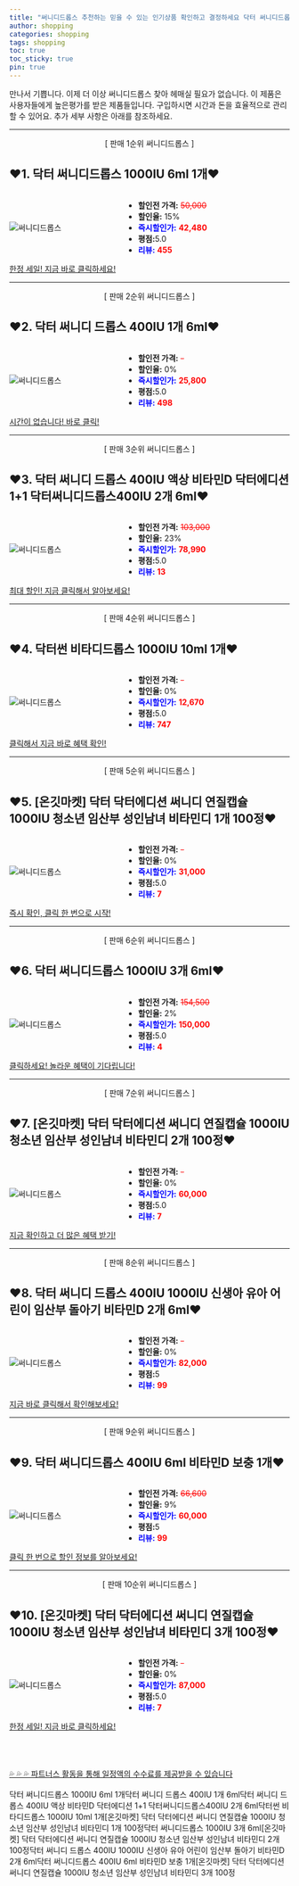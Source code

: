 ```yaml
---
title: "써니디드롭스 추천하는 믿을 수 있는 인기상품 확인하고 결정하세요 닥터 써니디드롭스 1000IU 6ml 1개"
author: shopping
categories: shopping
tags: shopping
toc: true
toc_sticky: true
pin: true
---
```

만나서 기쁩니다. 이제 더 이상 써니디드롭스 찾아 헤매실 필요가 없습니다. 이 제품은 사용자들에게 높은평가를 받은 제품들입니다. 구입하시면 시간과 돈을 효율적으로 관리할 수 있어요. 추가 세부 사항은 아래를 참조하세요.

---
<p class="toplist" style="margin: 0 auto; display: block; width: fit-content;">[ 판매 1순위 써니디드롭스 ]</p>

<h2><strong>❤️1. 닥터 써니디드롭스 1000IU 6ml 1개❤️</strong></h2>

<div style="display: flex; align-items: center;">
    <div style="flex: 0.4;">
        <img src="https://thumbnail7.coupangcdn.com/thumbnails/remote/230x230ex/image/vendor_inventory/c20b/d931b3453a0343ee234268ab1992649d0f9d7ac8913f05a248b3dbd8f71d.png" alt="써니디드롭스" style="max-width: 100%;">
    </div>
    <div style="flex: 0.6; margin-left: 10px;">
        <ul>
            <li><strong>할인전 가격:</strong> <del style="color: red;">50,000</del></li>
            <li><strong>할인율:</strong> 15%</li>
            <li><span style='color:blue'><strong>즉시할인가:</strong></span> <span style='color:red'><strong>42,480</strong></span></li>
            <li><strong>평점:</strong>5.0</li>
            <li><span style='color:blue'><strong>리뷰:</strong></span> <span style='color:red'><strong>455</strong></span></li>
        </ul>
    </div>
</div>
<div class="center">
    <a href="https://selin100587.github.io?lptag=AF9450613&subid=githubio&pageKey=1996255214&traceid=V0-153&itemId=3396857011&vendorItemId=75543266311" class="myButton">
        한정 세일! 지금 바로 클릭하세요!
    </a>
</div>


---
<p class="toplist" style="margin: 0 auto; display: block; width: fit-content;">[ 판매 2순위 써니디드롭스 ]</p>

<h2><strong>❤️2. 닥터 써니디 드롭스 400IU 1개 6ml❤️</strong></h2>

<div style="display: flex; align-items: center;">
    <div style="flex: 0.4;">
        <img src="https://thumbnail7.coupangcdn.com/thumbnails/remote/230x230ex/image/vendor_inventory/882f/a0229a751f27e9cd67aa01d394a6f980a7f4175660f5857f01a18354617d.jpg" alt="써니디드롭스" style="max-width: 100%;">
    </div>
    <div style="flex: 0.6; margin-left: 10px;">
        <ul>
            <li><strong>할인전 가격:</strong> <del style="color: red;">-</del></li>
            <li><strong>할인율:</strong> 0%</li>
            <li><span style='color:blue'><strong>즉시할인가:</strong></span> <span style='color:red'><strong>25,800</strong></span></li>
            <li><strong>평점:</strong>5.0</li>
            <li><span style='color:blue'><strong>리뷰:</strong></span> <span style='color:red'><strong>498</strong></span></li>
        </ul>
    </div>
</div>
<div class="center">
    <a href="https://selin100587.github.io?lptag=AF9450613&subid=githubio&pageKey=1996249876&traceid=V0-153&itemId=3396847509&vendorItemId=72927670516" class="myButton">
        시간이 없습니다! 바로 클릭!
    </a>
</div>


---
<p class="toplist" style="margin: 0 auto; display: block; width: fit-content;">[ 판매 3순위 써니디드롭스 ]</p>

<h2><strong>❤️3. 닥터 써니디 드롭스 400IU 액상 비타민D 닥터에디션 1+1 닥터써니디드롭스400IU 2개 6ml❤️</strong></h2>

<div style="display: flex; align-items: center;">
    <div style="flex: 0.4;">
        <img src="https://thumbnail10.coupangcdn.com/thumbnails/remote/230x230ex/image/vendor_inventory/f1a5/c66f5c2961d2b1cb7b9bb2d6304c7411fe540e98aaaa9df7556d3c9dbac2.jpg" alt="써니디드롭스" style="max-width: 100%;">
    </div>
    <div style="flex: 0.6; margin-left: 10px;">
        <ul>
            <li><strong>할인전 가격:</strong> <del style="color: red;">103,000</del></li>
            <li><strong>할인율:</strong> 23%</li>
            <li><span style='color:blue'><strong>즉시할인가:</strong></span> <span style='color:red'><strong>78,990</strong></span></li>
            <li><strong>평점:</strong>5.0</li>
            <li><span style='color:blue'><strong>리뷰:</strong></span> <span style='color:red'><strong>13</strong></span></li>
        </ul>
    </div>
</div>
<div class="center">
    <a href="https://selin100587.github.io?lptag=AF9450613&subid=githubio&pageKey=8204135454&traceid=V0-153&itemId=20276463304&vendorItemId=87363270829" class="myButton">
        최대 할인! 지금 클릭해서 알아보세요!
    </a>
</div>


---
<p class="toplist" style="margin: 0 auto; display: block; width: fit-content;">[ 판매 4순위 써니디드롭스 ]</p>

<h2><strong>❤️4. 닥터썬 비타디드롭스 1000IU 10ml 1개❤️</strong></h2>

<div style="display: flex; align-items: center;">
    <div style="flex: 0.4;">
        <img src="https://thumbnail9.coupangcdn.com/thumbnails/remote/230x230ex/image/vendor_inventory/8152/4483afc9d0c8c44d3b226f72ae32f1e615fd604546d5f384bdb42e62f0f5.jpg" alt="써니디드롭스" style="max-width: 100%;">
    </div>
    <div style="flex: 0.6; margin-left: 10px;">
        <ul>
            <li><strong>할인전 가격:</strong> <del style="color: red;">-</del></li>
            <li><strong>할인율:</strong> 0%</li>
            <li><span style='color:blue'><strong>즉시할인가:</strong></span> <span style='color:red'><strong>12,670</strong></span></li>
            <li><strong>평점:</strong>5.0</li>
            <li><span style='color:blue'><strong>리뷰:</strong></span> <span style='color:red'><strong>747</strong></span></li>
        </ul>
    </div>
</div>
<div class="center">
    <a href="https://selin100587.github.io?lptag=AF9450613&subid=githubio&pageKey=4848056935&traceid=V0-153&itemId=6272821721&vendorItemId=73568437615" class="myButton">
        클릭해서 지금 바로 혜택 확인!
    </a>
</div>


---
<p class="toplist" style="margin: 0 auto; display: block; width: fit-content;">[ 판매 5순위 써니디드롭스 ]</p>

<h2><strong>❤️5. [온깃마켓] 닥터 닥터에디션 써니디 연질캡슐 1000IU 청소년 임산부 성인남녀 비타민디 1개 100정❤️</strong></h2>

<div style="display: flex; align-items: center;">
    <div style="flex: 0.4;">
        <img src="https://thumbnail8.coupangcdn.com/thumbnails/remote/230x230ex/image/vendor_inventory/3ec9/764ba74b34b46d63c38bec2eb3b7e2a0a3d2db4d5c3e044c3310777d11aa.png" alt="써니디드롭스" style="max-width: 100%;">
    </div>
    <div style="flex: 0.6; margin-left: 10px;">
        <ul>
            <li><strong>할인전 가격:</strong> <del style="color: red;">-</del></li>
            <li><strong>할인율:</strong> 0%</li>
            <li><span style='color:blue'><strong>즉시할인가:</strong></span> <span style='color:red'><strong>31,000</strong></span></li>
            <li><strong>평점:</strong>5.0</li>
            <li><span style='color:blue'><strong>리뷰:</strong></span> <span style='color:red'><strong>7</strong></span></li>
        </ul>
    </div>
</div>
<div class="center">
    <a href="https://selin100587.github.io?lptag=AF9450613&subid=githubio&pageKey=7710872377&traceid=V0-153&itemId=23438657694&vendorItemId=90465531373" class="myButton">
        즉시 확인, 클릭 한 번으로 시작!
    </a>
</div>


---
<p class="toplist" style="margin: 0 auto; display: block; width: fit-content;">[ 판매 6순위 써니디드롭스 ]</p>

<h2><strong>❤️6. 닥터 써니디드롭스 1000IU 3개 6ml❤️</strong></h2>

<div style="display: flex; align-items: center;">
    <div style="flex: 0.4;">
        <img src="https://thumbnail10.coupangcdn.com/thumbnails/remote/230x230ex/image/vendor_inventory/f1a5/c66f5c2961d2b1cb7b9bb2d6304c7411fe540e98aaaa9df7556d3c9dbac2.jpg" alt="써니디드롭스" style="max-width: 100%;">
    </div>
    <div style="flex: 0.6; margin-left: 10px;">
        <ul>
            <li><strong>할인전 가격:</strong> <del style="color: red;">154,500</del></li>
            <li><strong>할인율:</strong> 2%</li>
            <li><span style='color:blue'><strong>즉시할인가:</strong></span> <span style='color:red'><strong>150,000</strong></span></li>
            <li><strong>평점:</strong>5.0</li>
            <li><span style='color:blue'><strong>리뷰:</strong></span> <span style='color:red'><strong>4</strong></span></li>
        </ul>
    </div>
</div>
<div class="center">
    <a href="https://selin100587.github.io?lptag=AF9450613&subid=githubio&pageKey=8202330996&traceid=V0-153&itemId=20276463305&vendorItemId=87363270834" class="myButton">
        클릭하세요! 놀라운 혜택이 기다립니다!
    </a>
</div>


---
<p class="toplist" style="margin: 0 auto; display: block; width: fit-content;">[ 판매 7순위 써니디드롭스 ]</p>

<h2><strong>❤️7. [온깃마켓] 닥터 닥터에디션 써니디 연질캡슐 1000IU 청소년 임산부 성인남녀 비타민디 2개 100정❤️</strong></h2>

<div style="display: flex; align-items: center;">
    <div style="flex: 0.4;">
        <img src="https://thumbnail6.coupangcdn.com/thumbnails/remote/230x230ex/image/vendor_inventory/affb/c70e9e9488a6aa3767bdc9db78ac9cef21e0bc7050fc72398e02d80f9da7.png" alt="써니디드롭스" style="max-width: 100%;">
    </div>
    <div style="flex: 0.6; margin-left: 10px;">
        <ul>
            <li><strong>할인전 가격:</strong> <del style="color: red;">-</del></li>
            <li><strong>할인율:</strong> 0%</li>
            <li><span style='color:blue'><strong>즉시할인가:</strong></span> <span style='color:red'><strong>60,000</strong></span></li>
            <li><strong>평점:</strong>5.0</li>
            <li><span style='color:blue'><strong>리뷰:</strong></span> <span style='color:red'><strong>7</strong></span></li>
        </ul>
    </div>
</div>
<div class="center">
    <a href="https://selin100587.github.io?lptag=AF9450613&subid=githubio&pageKey=7710872377&traceid=V0-153&itemId=23438657690&vendorItemId=90465531355" class="myButton">
        지금 확인하고 더 많은 혜택 받기!
    </a>
</div>


---
<p class="toplist" style="margin: 0 auto; display: block; width: fit-content;">[ 판매 8순위 써니디드롭스 ]</p>

<h2><strong>❤️8. 닥터 써니디 드롭스 400IU 1000IU 신생아 유아 어린이 임산부 돌아기 비타민D 2개 6ml❤️</strong></h2>

<div style="display: flex; align-items: center;">
    <div style="flex: 0.4;">
        <img src="https://thumbnail8.coupangcdn.com/thumbnails/remote/230x230ex/image/vendor_inventory/b28b/35cd5860ba1b96d819a2adc2ebce5f3b8b425128de892c91a794067e6875.png" alt="써니디드롭스" style="max-width: 100%;">
    </div>
    <div style="flex: 0.6; margin-left: 10px;">
        <ul>
            <li><strong>할인전 가격:</strong> <del style="color: red;">-</del></li>
            <li><strong>할인율:</strong> 0%</li>
            <li><span style='color:blue'><strong>즉시할인가:</strong></span> <span style='color:red'><strong>82,000</strong></span></li>
            <li><strong>평점:</strong>5</li>
            <li><span style='color:blue'><strong>리뷰:</strong></span> <span style='color:red'><strong>99</strong></span></li>
        </ul>
    </div>
</div>
<div class="center">
    <a href="https://selin100587.github.io?lptag=AF9450613&subid=githubio&pageKey=8202305664&traceid=V0-153&itemId=23397714896&vendorItemId=88051218307" class="myButton">
        지금 바로 클릭해서 확인해보세요!
    </a>
</div>


---
<p class="toplist" style="margin: 0 auto; display: block; width: fit-content;">[ 판매 9순위 써니디드롭스 ]</p>

<h2><strong>❤️9. 닥터 써니디드롭스 400IU 6ml 비타민D 보충 1개❤️</strong></h2>

<div style="display: flex; align-items: center;">
    <div style="flex: 0.4;">
        <img src="https://thumbnail10.coupangcdn.com/thumbnails/remote/230x230ex/image/vendor_inventory/3158/0f27af5e53f77098d0a0b42fea6a403cedf7321ff1a153b1dc2c66502103.jpg" alt="써니디드롭스" style="max-width: 100%;">
    </div>
    <div style="flex: 0.6; margin-left: 10px;">
        <ul>
            <li><strong>할인전 가격:</strong> <del style="color: red;">66,600</del></li>
            <li><strong>할인율:</strong> 9%</li>
            <li><span style='color:blue'><strong>즉시할인가:</strong></span> <span style='color:red'><strong>60,000</strong></span></li>
            <li><strong>평점:</strong>5</li>
            <li><span style='color:blue'><strong>리뷰:</strong></span> <span style='color:red'><strong>99</strong></span></li>
        </ul>
    </div>
</div>
<div class="center">
    <a href="https://selin100587.github.io?lptag=AF9450613&subid=githubio&pageKey=8220452869&traceid=V0-153&itemId=23625708905&vendorItemId=90751977944" class="myButton">
        클릭 한 번으로 할인 정보를 알아보세요!
    </a>
</div>


---
<p class="toplist" style="margin: 0 auto; display: block; width: fit-content;">[ 판매 10순위 써니디드롭스 ]</p>

<h2><strong>❤️10. [온깃마켓] 닥터 닥터에디션 써니디 연질캡슐 1000IU 청소년 임산부 성인남녀 비타민디 3개 100정❤️</strong></h2>

<div style="display: flex; align-items: center;">
    <div style="flex: 0.4;">
        <img src="https://thumbnail9.coupangcdn.com/thumbnails/remote/230x230ex/image/vendor_inventory/ffd3/ad0a01604d3c65a7867b32ddf2c564f298b865935709d1fec61338196a57.png" alt="써니디드롭스" style="max-width: 100%;">
    </div>
    <div style="flex: 0.6; margin-left: 10px;">
        <ul>
            <li><strong>할인전 가격:</strong> <del style="color: red;">-</del></li>
            <li><strong>할인율:</strong> 0%</li>
            <li><span style='color:blue'><strong>즉시할인가:</strong></span> <span style='color:red'><strong>87,000</strong></span></li>
            <li><strong>평점:</strong>5.0</li>
            <li><span style='color:blue'><strong>리뷰:</strong></span> <span style='color:red'><strong>7</strong></span></li>
        </ul>
    </div>
</div>
<div class="center">
    <a href="https://selin100587.github.io?lptag=AF9450613&subid=githubio&pageKey=7710872377&traceid=V0-153&itemId=23438657686&vendorItemId=90465531344" class="myButton">
        한정 세일! 지금 바로 클릭하세요!
    </a>
</div>

<br><br><br>[💦 💦 💦 파트너스 활동을 통해 일정액의 수수료를 제공받을 수 있습니다](https://link.coupang.com/a/bcpT2c)<br><br>닥터 써니디드롭스 1000IU 6ml 1개닥터 써니디 드롭스 400IU 1개 6ml닥터 써니디 드롭스 400IU 액상 비타민D 닥터에디션 1+1 닥터써니디드롭스400IU 2개 6ml닥터썬 비타디드롭스 1000IU 10ml 1개[온깃마켓] 닥터 닥터에디션 써니디 연질캡슐 1000IU 청소년 임산부 성인남녀 비타민디 1개 100정닥터 써니디드롭스 1000IU 3개 6ml[온깃마켓] 닥터 닥터에디션 써니디 연질캡슐 1000IU 청소년 임산부 성인남녀 비타민디 2개 100정닥터 써니디 드롭스 400IU 1000IU 신생아 유아 어린이 임산부 돌아기 비타민D 2개 6ml닥터 써니디드롭스 400IU 6ml 비타민D 보충 1개[온깃마켓] 닥터 닥터에디션 써니디 연질캡슐 1000IU 청소년 임산부 성인남녀 비타민디 3개 100정